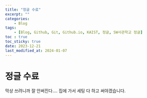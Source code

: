 ```yaml
---
title: "정글 수료"
excerpt: ""
categories:
    - Blog
tags:
    - [Blog, Github, Git, Github.io, KAIST, 정글, SW사관학교 정글]
toc : true
toc_sticky: true
date: 2023-12-21
last_modified_at: 2024-01-07
---
```

# 정글 수료
막상 쓰려니까 잘 안써진다.... 집에 가서 세팅 다 하고 써야겠습니다. 